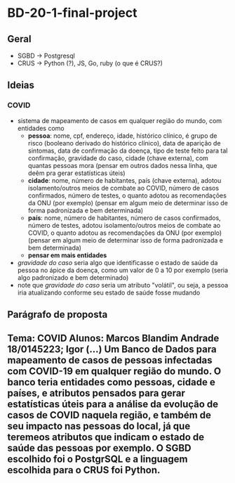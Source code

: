 # BD-20-1-final-project

## Geral
- SGBD -> Postgresql
- CRUS -> Python (?), JS, Go, ruby (o que é CRUS?)

## Ideias

### COVID
- sistema de mapeamento de casos em qualquer região do mundo, com entidades como
  - **pessoa**: nome, cpf, endereço, idade, histórico clínico, é grupo de risco (booleano derivado do histórico clínico), data de aparição de sintomas, data de confirmação da doença, tipo de teste feito para tal confirmação, gravidade do caso, cidade (chave externa), com quantas pessoas mora (pensar em outros dados nessa linha, que deêm pra gerar estatísticas úteis)
  - **cidade**: nome, número de habitantes, país (chave externa), adotou isolamento/outros meios de combate ao COVID, número de casos confirmados, número de testes, o quanto adotou as recomendações da ONU (por exemplo) (pensar em algum meio de determinar isso de forma padronizada e bem determinada)
  - **país**: nome, número de habitantes, número de casos confirmados, número de testes, adotou isolamento/outros meios de combate ao COVID, o quanto adotou as recomendações da ONU (por exemplo) (pensar em algum meio de determinar isso de forma padronizada e bem determinada)
  - **pensar em mais entidades**
- _gravidade do caso_ seria algo que identificasse o estado de saúde da pessoa no ápice da doença, como um valor de 0 a 10 por exemplo (seria algo padronizado e bem determinado)
- note que _gravidade do caso_ seria um atributo "volátil", ou seja, a pessoa iria atualizando conforme seu estado de saúde fosse mudando

## Parágrafo de proposta
Tema: COVID
Alunos: Marcos Blandim Andrade 18/0145223; Igor (...)
Um Banco de Dados para mapeamento de casos de pessoas infectadas com COVID-19 em qualquer região do mundo. O banco teria entidades como pessoas, cidade e países, e atributos pensados para gerar estatísticas úteis para a análise da evolução de casos de COVID naquela região, e também de seu impacto nas pessoas do local, já que teremeos atributos que indicam o estado de saúde das pessoas por exemplo. O SGBD escolhido foi o PostgrSQL e a linguagem escolhida para o CRUS foi Python.
-----
